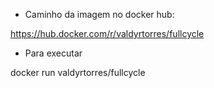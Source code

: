 * Caminho da imagem no docker hub:

https://hub.docker.com/r/valdyrtorres/fullcycle

* Para executar
 
 docker run valdyrtorres/fullcycle